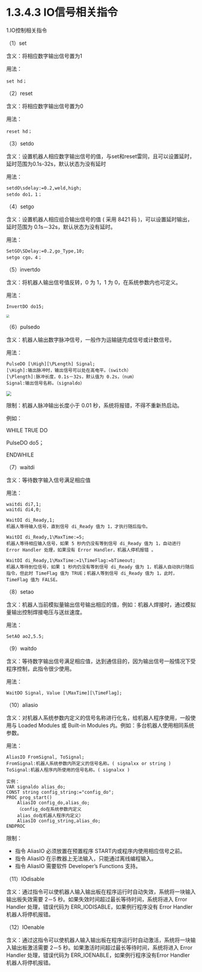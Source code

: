 # 1.3.4.3 IO信号相关指令

1.IO控制相关指令

（1）set

含义：将相应数字输出信号置为1

用法：

```
set hd；
```

（2）reset

含义：将相应数字输出信号置为0

用法：

```
reset hd；
```

（3）setdo

含义：设置机器人相应数字输出信号的值，与set和reset雷同，且可以设置延时，延时范围为0.1s-32s，默认状态为没有延时

用法：

```
setdO\sdelay:=0.2,weld,high;
setdo do1，1；
```

（4）setgo

含义：设置机器人相应组合输出信号的值 ( 采用 8421 码 )，可以设置延时输出，延时范围为 0.1s－32s，默认状态为没有延时。

用法：

```
SetGO\SDelay:=0.2,go_Type,10;
setgo cgo，4；
```

（5）invertdo

含义：将机器人输出信号值反转，0 为 1，1 为 0，在系统参数内也可定义。

用法：

```
InvertDO do15;
```

<img src="picture\invertdo.png" style="zoom: 50%;" />

（6）pulsedo

含义：机器人输出数字脉冲信号，一般作为运输链完成信号或计数信号。

用法：

```
PulseDO [\High][\PLength] Signal;
[\High]:输出脉冲时，输出信号可以处在高电平。（switch）
[\Plength]:脉冲长度，0.1s－32s，默认值为 0.2s，（num）
Signal:输出信号名称。（signaldo）
```

<img src="picture\pulsedo.png" style="zoom: 80%;" />

限制：机器人脉冲输出长度小于 0.01 秒，系统将报错，不得不重新热启动。

例如：

 WHILE TRUE DO

  PulseDO do5；

 ENDWHILE

（7）waitdi

含义：等待数字输入信号满足相应值

用法：

```
waitdi di7,1;
waitdi di4,0;

WaitDI di_Ready,1;
机器人等待输入信号，直到信号 di_Ready 值为 1，才执行随后指令。

WaitDI di_Ready,1\MaxTime:=5;
机器人等待相应输入信号，如果 5 秒内仍没有等到信号 di_Ready 值为 1，自动进行 Error Handler 处理，如果没有 Error Handler，机器人停机报错 。

WaitDI di_Ready,1\MaxTime:=1\TimeFlag:=bTimeout;
机器人等待到位信号，如果 1 秒内仍没有等到信号 di_Ready 值为 1，机器人自动执行随后指令，但此时 TimeFlag 值为 TRUE；机器人等到信号 di_Ready 值为 1，此时，TimeFlag 值为 FALSE。
```

（8）setao

含义：机器人当前模拟量输出信号输出相应的值，例如：机器人焊接时，通过模拟量输出控制焊接电压与送丝速度。

用法：

```
SetAO ao2,5.5;
```

（9）waitdo

含义：等待数字输出信号满足相应值，达到通信目的，因为输出信号一般情况下受程序控制，此指令很少使用。

用法：

```
WaitDO Signal, Value [\MaxTime][\TimeFlag];
```

（10）aliasio

含义：对机器人系统参数内定义的信号名称进行化名，给机器人程序使用，一般使用与 Loaded Modules 或 Built-in Modules 内。例如：多台机器人使用相同系统参数。

用法：

```
AliasIO FromSignal, ToSignal;
FromSignal:机器人系统参数内所定义的信号名称。( signalxx or string ) 
ToSignal:机器人程序内所使用的信号名称。( signalxx )

实例：
VAR signaldo alias_do;
CONST string config_string:="config_do";
PROC prog_start()
	AliasIO config_do,alias_do;
	（config_do在系统参数内定义
	alias_do在机器人程序内定义）
	AliasIO config_string,alias_do;
ENDPROC
```

限制：

- 指令 AliasIO 必须放置在预置程序 START内或程序内使用相应信号之前。
- 指令 AliasIO 在示教器上无法输入，只能通过离线编程输入。
- 指令 AliasIO 需要软件 Developer’s Functions 支持。

（11）IOdisable

含义：通过指令可以使机器人输入输出板在程序运行时自动失效，系统将一块输入输出板失效需要 2－5 秒。如果失效时间超过最长等待时间，系统将进入 Error Handler 处理，错误代码为 ERR_IODISABLE，如果例行程序没有 Error Handler 机器人将停机报错。

（12）IOenable

含义：通过这指令可以使机器人输入输出板在程序运行时自动激活，系统将一块输入输出板激活需要 2－5 秒。如果激活时间超过最长等待时间，系统将进入 Error Handler 处理，错误代码为 ERR_IOENABLE，如果例行程序没有Error Handler 机器人将停机报错。